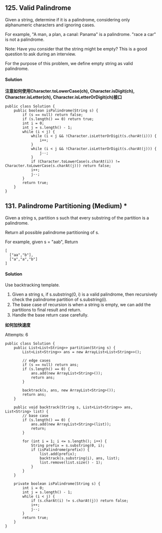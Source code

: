 ## 125. Valid Palindrome
Given a string, determine if it is a palindrome, considering only alphanumeric characters and ignoring cases.

For example,
"A man, a plan, a canal: Panama" is a palindrome.
"race a car" is not a palindrome.

Note:
Have you consider that the string might be empty? This is a good question to ask during an interview.

For the purpose of this problem, we define empty string as valid palindrome.

#### Solution
**注意如何使用Character.toLowerCase(ch), Character.isDigit(ch), Character.isLetter(ch), Character.isLetterOrDigit(ch)接口**

~~~
public class Solution {
    public boolean isPalindrome(String s) {
        if (s == null) return false;
        if (s.length() == 0) return true;
        int i = 0;
        int j = s.length() - 1;
        while (i < j) {
            while (i < j && !Character.isLetterOrDigit(s.charAt(i))) {
                i++;
            }
            while (i < j && !Character.isLetterOrDigit(s.charAt(j))) {
                j--;
            }
            if (Character.toLowerCase(s.charAt(i)) != Character.toLowerCase(s.charAt(j))) return false;
            i++;
            j--;
        }
        return true;
    }
}
~~~

## 131. Palindrome Partitioning (Medium) *
Given a string s, partition s such that every substring of the partition is a palindrome.

Return all possible palindrome partitioning of s.

For example, given s = "aab",
Return
~~~~
[
  ["aa","b"],
  ["a","a","b"]
]
~~~~

#### Solution
Use backtracking template.
1. Given a string s, if s.substring(0, i) is a valid palindrome, then recursively check the palindrome partition of s.substring(i).
2. The base case of recursion is when a string is empty, we can add the partitions to final result and return.
3. Handle the base return case carefully.

**如何加快速度** <br>

Attempts: 6
~~~
public class Solution {
    public List<List<String>> partition(String s) {
        List<List<String>> ans = new ArrayList<List<String>>();

        // edge cases
        if (s == null) return ans;
        if (s.length() == 0) {
            ans.add(new ArrayList<String>());
            return ans;
        }

        backtrack(s, ans, new ArrayList<String>());
        return ans;
    }

    public void backtrack(String s, List<List<String>> ans, List<String> list) {
        // base case
        if (s.length() == 0) {
            ans.add(new ArrayList<String>(list));
            return;
        }

        for (int i = 1; i <= s.length(); i++) {
            String prefix = s.substring(0, i);
            if (isPalindrome(prefix)) {
                list.add(prefix);
                backtrack(s.substring(i), ans, list);
                list.remove(list.size() - 1);
            }
        }
    }

    private boolean isPalindrome(String s) {
        int i = 0;
        int j = s.length() - 1;
        while (i < j) {
            if (s.charAt(i) != s.charAt(j)) return false;
            i++;
            j--;
        }
        return true;
    }
}
~~~
